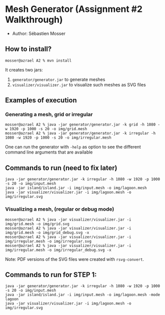 # Mesh Generator (Assignment #2 Walkthrough)

  - Author: Sébastien Mosser

## How to install?

```
mosser@azrael A2 % mvn install
```

It creates two jars:

  1. `generator/generator.jar` to generate meshes
  2. `visualizer/visualizer.jar` to visualize such meshes as SVG files

## Examples of execution

### Generating a mesh, grid or irregular
    
``` ensure for -k it's grid or irregular depending on the needs of the user 
mosser@azrael A2 % java -jar generator/generator.jar -k grid -h 1080 -w 1920 -p 1000 -s 20 -o img/grid.mesh 
mosser@azrael A2 % java -jar generator/generator.jar -k irregular -h 1080 -w 1920 -p 1000 -s 20 -o img/irregular.mesh
```

One can run the generator with `-help` as option to see the different command line arguments that are available

## Commands to run (need to fix later) 
```
java -jar generator/generator.jar -k irregular -h 1080 -w 1920 -p 1000 -s 20 -o img/input.mesh
java -jar island/island.jar -i img/input.mesh -o img/lagoon.mesh
java -jar visualizer/visualizer.jar -i img/lagoon.mesh -o img/irregular.svg
```


### Visualizing a mesh, (regular or debug mode)

```
mosser@azrael A2 % java -jar visualizer/visualizer.jar -i img/grid.mesh -o img/grid.svg          
mosser@azrael A2 % java -jar visualizer/visualizer.jar -i img/grid.mesh -o img/grid_debug.svg -x
mosser@azrael A2 % java -jar visualizer/visualizer.jar -i img/irregular.mesh -o img/irregular.svg   
mosser@azrael A2 % java -jar visualizer/visualizer.jar -i img/irregular.mesh -o img/irregular_debug.svg -x
```

Note: PDF versions of the SVG files were created with `rsvg-convert`.

## Commands to run for STEP 1:
```
java -jar generator/generator.jar -k irregular -h 1080 -w 1920 -p 1000 -s 20 -o img/input.mesh
java -jar island/island.jar -i img/input.mesh -o img/lagoon.mesh -mode lagoon
java -jar visualizer/visualizer.jar -i img/lagoon.mesh -o img/irregular.svg
```